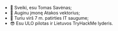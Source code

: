 - 👋 Sveiki, esu Tomas Savėnas;
- 🌱 Auginu įmonę Atakos vektorius;
- 💼 Turiu virš 7 m. patirties IT saugume;
- 😎 Esu ULO pilotas ir Lietuvos TryHackMe lyderis.
